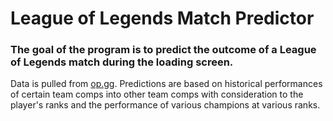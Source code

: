 # League of Legends Match Predictor

### The goal of the program is to predict the outcome of a League of Legends match during the loading screen.

Data is pulled from [op.gg](https://na.op.gg). Predictions are based on historical performances of certain
team comps into other team comps with consideration to the player's ranks and the
performance of various champions at various ranks.  
